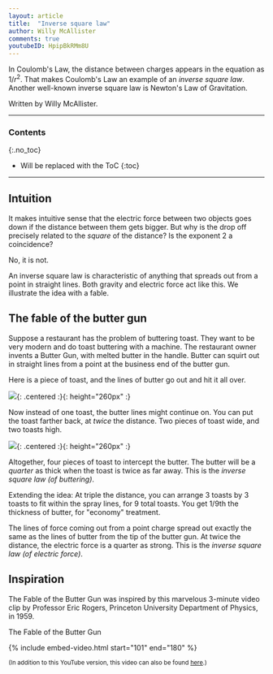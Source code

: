 ```yaml
---
layout: article
title:  "Inverse square law"
author: Willy McAllister
comments: true
youtubeID: HpipBkRMm8U
---
```


In Coulomb's Law, the distance between charges appears in the equation as $1/r^2$. That makes Coulomb's Law an example of an *inverse square law*. Another well-known inverse square law is Newton's Law of Gravitation.  

Written by Willy McAllister.

----

### Contents
{:.no_toc}

* Will be replaced with the ToC
{:toc}

----

## Intuition

It makes intuitive sense that the electric force between two objects goes down if the distance between them gets bigger. But why is the drop off precisely related to the *square* of the distance? Is the exponent $2$ a coincidence?

No, it is not. 

An inverse square law is characteristic of anything that spreads out from a point in straight lines. Both gravity and electric force act like this. We illustrate the idea with a fable.

## The fable of the butter gun

Suppose a restaurant has the problem of buttering toast. They want to be very modern and do toast buttering with a machine. The restaurant owner invents a Butter Gun, with melted butter in the handle. Butter can squirt out in straight lines from a point at the business end of the butter gun. 

Here is a piece of toast, and the lines of butter go out and hit it all over. 

![](https://ka-perseus-images.s3.amazonaws.com/93ab73645fabee343755051c8bd50eb659623df3.svg){: .centered :}{: height="260px" :}

Now instead of one toast, the butter lines might continue on. You can put the toast farther back, at *twice* the distance. Two pieces of toast wide, and two toasts high. 

![](https://ka-perseus-images.s3.amazonaws.com/b9285c665b814cd7448073409084e2a1e1de15f5.svg){: .centered :}{: height="260px" :}

Altogether, four pieces of toast to intercept the butter. The butter will be a *quarter* as thick when the toast is twice as far away. This is the *inverse square law (of buttering)*. 

Extending the idea: At triple the distance, you can arrange $3$ toasts by $3$ toasts to fit within the spray lines, for $9$ total toasts. You get $1/9$th the thickness of butter, for "economy" treatment. 

The lines of force coming out from a point charge spread out exactly the same as the lines of butter from the tip of the butter gun. At twice the distance, the electric force is a quarter as strong. This is the *inverse square law (of electric force)*.

## Inspiration

The Fable of the Butter Gun was inspired by this marvelous 3-minute video clip by Professor Eric Rogers, Princeton University Department of Physics, in 1959.

The Fable of the Butter Gun

{% include embed-video.html start="101" end="180" %}

<small>(In addition to this YouTube version, this video can also be found [here](https://archive.org/details/coulombs_law/v2).)</small>
